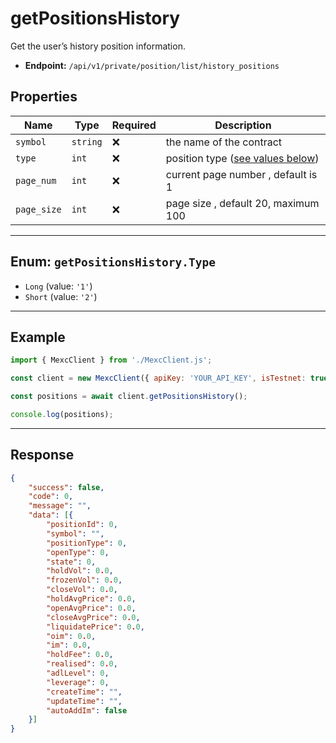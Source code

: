 # getPositionsHistory

Get the user’s history position information.

- **Endpoint:** `/api/v1/private/position/list/history_positions`

## Properties

| **Name**           | **Type**   | **Required** | **Description** |
|--------------------|------------|--------------|------------------|
| `symbol`           | `string`   | ❌            | the name of the contract |
| `type`            | `int`  | ❌            | position type ([see values below](#enum-getpositionshistorytype)) |
| `page_num`              | `int`  | ❌            | current page number , default is 1 |
| `page_size`         | `int`      | ❌            | page size , default 20, maximum 100 |

---

## Enum: `getPositionsHistory.Type`

* `Long` (value: `'1'`)
* `Short` (value: `'2'`)

---

## Example

```js
import { MexcClient } from './MexcClient.js';

const client = new MexcClient({ apiKey: 'YOUR_API_KEY', isTestnet: true });

const positions = await client.getPositionsHistory();

console.log(positions);
```

---

## Response

```JSON
{
    "success": false,
    "code": 0,
    "message": "",
    "data": [{
        "positionId": 0,
        "symbol": "",
        "positionType": 0,
        "openType": 0,
        "state": 0,
        "holdVol": 0.0,
        "frozenVol": 0.0,
        "closeVol": 0.0,
        "holdAvgPrice": 0.0,
        "openAvgPrice": 0.0,
        "closeAvgPrice": 0.0,
        "liquidatePrice": 0.0,
        "oim": 0.0,
        "im": 0.0,
        "holdFee": 0.0,
        "realised": 0.0,
        "adlLevel": 0,
        "leverage": 0,
        "createTime": "",
        "updateTime": "",
        "autoAddIm": false
    }]
}
```